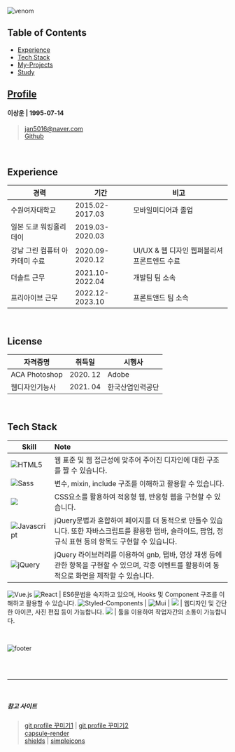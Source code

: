 ![venom](https://capsule-render.vercel.app/api?type=venom&height=300&text=Welcome&fontSize=90&color=0:8871e5,100:b678c4&stroke=b678c4&desc=This%20is%20Sangwoon's%20storage&descSize=30&descAlign=75&descAlignY=80&)

## Table of Contents
* [Experience](https://github.com/un0714/Dev-Docs/tree/main?tab=readme-ov-file#experience)
* [Tech Stack](https://github.com/un0714/Dev-Docs/tree/main?tab=readme-ov-file#tech-stack)
* [My-Projects](https://github.com/un0714/Dev-Docs/tree/main/My-Projects#readme)
* [Study](https://github.com/un0714/Dev-Docs/tree/main/Study-Docs)

## [Profile](https://github.com/un0714/Dev-Docs/blob/main/Profile.md)
#### 이상운 | 1995-07-14 <br/>
> jan5016@naver.com <br/>
> [Github](https://github.com/un0714) 

<br/>

## Experience
경력 | 기간 | 비고
-- | -- | --
수원여자대학교 | 2015.02-2017.03 | 모바일미디어과 졸업
일본 도쿄 워킹홀리데이 | 2019.03-2020.03 
강남 그린 컴퓨터 아카데미 수료 | 2020.09-2020.12 | UI/UX & 웹 디자인 웹퍼블리셔 프론트엔드 수료 
더솔트 근무 | 2021.10-2022.04 | 개발팀 팀 소속
프리아이브 근무 | 2022.12-2023.10 | 프론트앤드 팀 소속

<br/>

## License
자격증명 | 취득일 | 시행사
-- | -- | --
ACA Photoshop | 2020. 12 |  Adobe
웹디자인기능사 | 2021. 04 | 한국산업인력공단

<br/>

## Tech Stack
Skill | Note
-- | :--
![HTML5](https://img.shields.io/badge/HTML-E34F26?style=flat-square&logo=html5&logoColor=white) | 웹 표준 및 웹 접근성에 맞추어 주어진 디자인에 대한 구조를 짤 수 있습니다.
![Sass](https://img.shields.io/badge/Sass-CC6699?style=flat-square&logo=sass&logoColor=white) | 변수, mixin, include 구조를 이해하고 활용할 수 있습니다.
<img src="https://img.shields.io/badge/CSS3-1572B6?style=flat-square&logo=CSS3&logoColor=white"/> | CSS요소를 활용하여 적응형 웹, 반응형 웹을 구현할 수 있습니다.
![Javascript](https://img.shields.io/badge/Javascript-F7DF1E?style=flat-square&logo=javascript&logoColor=black) | jQuery문법과 혼합하여 페이지를 더 동적으로 만들수 있습니다. 또한 자바스크립트를 활용한 탭바, 슬라이드, 팝업, 정규식 표현 등의 항목도 구현할 수 있습니다.
![jQuery](https://img.shields.io/badge/jQuery-0769AD?style=flat-square&logo=jQuery&logoColor=white) | jQuery 라이브러리를 이용하여 gnb, 탭바, 영상 재생 등에 관한 항목을 구현할 수 있으며, 각종 이벤트를 활용하여 동적으로 화면을 제작할 수 있습니다.
![Vue.js](https://img.shields.io/badge/vue-4FC08D?style=flat-square&logo=vue.js&logoColor=white)
![React](https://img.shields.io/badge/React-53C1DE?style=flat-square&logo=react&logoColor=white) | ES6문법을 숙지하고 있으며, Hooks 및 Component 구조를 이해하고 활용할 수 있습니다.
![Styled-Components](https://img.shields.io/badge/Styled_Components-DB7C85?style=flat-square&logo=styled-components&logoColor=white) | 
![Mui](https://img.shields.io/badge/Mui-007FFF.svg?style=flat-square&logo=mui&logoColor=white) | 
<img src="https://img.shields.io/badge/Photoshop-31A8FF?style=flat-square&logo=adobephotoshop&logoColor=black"/> | 웹디자인 및 간단한 아이콘, 사진 편집 등이 가능합니다.
<img src="https://img.shields.io/badge/figma-F24E1E?style=flat-square&logo=figma&logoColor=black"/> | 툴을 이용하여 작업자간의 소통이 가능합니다.

<br />



![footer](https://capsule-render.vercel.app/api?section=footer&type=waving&color=0:8871e5,100:b678c4)

<br/>
<br/>

***

<br/>

##### 참고 사이트
> [git profile 꾸미기1](https://newwisdom.tistory.com/12) | [git profile 꾸미기2](https://velog.io/@woo0_hooo/Github-github-profile-%EA%B0%84%EC%A7%80%EB%82%98%EA%B2%8C-%EA%BE%B8%EB%AF%B8%EA%B8%B0) <br/>
> [capsule-render](https://github.com/kyechan99/capsule-render/blob/master/docs/README_kr.md) <br/>
> [shields](https://shields.io/) | [simpleicons](https://simpleicons.org/)


